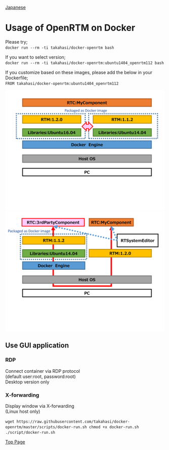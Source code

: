 [Japanese](ja/usage)

Usage of OpenRTM on Docker
==========================
Please try;  
`docker run --rm -ti takahasi/docker-openrtm bash`

If you want to select version;  
`docker run --rm -ti takahasi/docker-openrtm:ubuntu1404_openrtm112 bash`

If you customize based on these images,
please add the below in your Dockerfile;  
`FROM takahasi/docker-openrtm:ubuntu1404_openrtm112`

![OpenRTM on Docker as a Development Environment](img/sample1.png)
![OpenRTM on Docker as a Verification Environment](img/sample2.png)

Use GUI application
-------------------

### RDP
Connect container via RDP protocol  
(default user:root, password:root)  
Desktop version only

### X-forwarding
Display window via X-forwarding  
(Linux host only)  

`wget https://raw.githubusercontent.com/takahasi/docker-openrtm/master/scripts/docker-run.sh
chmod +x docker-run.sh
./script/docker-run.sh`


[Top Page](index)
